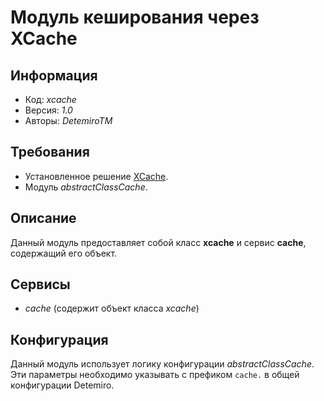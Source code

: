 # Модуль кеширования через XCache

## Информация

* Код: *xcache*
* Версия: *1.0*
* Авторы: *DetemiroTM*

## Требования

* Установленное решение [XCache](http://xcache.lighttpd.net/).
* Модуль *abstractClassCache*.

## Описание

Данный модуль предоставляет собой класс **xcache** и сервис **cache**, содержащий его объект.

## Сервисы

* *cache* (содержит объект класса *xcache*)

## Конфигурация

Данный модуль использует логику конфигурации *abstractClassCache*.  
Эти параметры необходимо указывать с префиком `cache.` в общей конфигурации Detemiro.